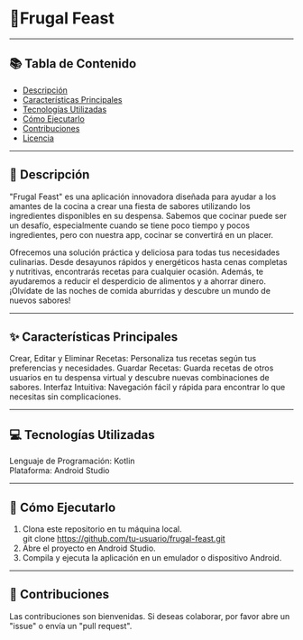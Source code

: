  # **🌟Frugal Feast**<br>

---

## **📚 Tabla de Contenido**<br>
- [Descripción](#descripción)  
- [Características Principales](#características-principales)  
- [Tecnologías Utilizadas](#tecnologías-utilizadas)  
- [Cómo Ejecutarlo](#cómo-ejecutarlo)  
- [Contribuciones](#contribuciones)  
- [Licencia](#licencia)  

---

## **🥘 Descripción**<br>
"Frugal Feast" es una aplicación innovadora diseñada para ayudar a los amantes de la cocina a crear una fiesta de sabores utilizando los ingredientes disponibles en su despensa. Sabemos que cocinar puede ser un desafío, especialmente cuando se tiene poco tiempo y pocos ingredientes, pero con nuestra app, cocinar se convertirá en un placer.

Ofrecemos una solución práctica y deliciosa para todas tus necesidades culinarias. Desde desayunos rápidos y energéticos hasta cenas completas y nutritivas, encontrarás recetas para cualquier ocasión. Además, te ayudaremos a reducir el desperdicio de alimentos y a ahorrar dinero. ¡Olvídate de las noches de comida aburridas y descubre un mundo de nuevos sabores!

---

## **✨ Características Principales**<br>
Crear, Editar y Eliminar Recetas: Personaliza tus recetas según tus preferencias y necesidades.
Guardar Recetas: Guarda recetas de otros usuarios en tu despensa virtual y descubre nuevas combinaciones de sabores.
Interfaz Intuitiva: Navegación fácil y rápida para encontrar lo que necesitas sin complicaciones.

---

## **💻 Tecnologías Utilizadas**<br>
Lenguaje de Programación: Kotlin<br>
Plataforma: Android Studio<br>

---

## **🚀 Cómo Ejecutarlo**<br>
1. Clona este repositorio en tu máquina local.<br>
   git clone https://github.com/tu-usuario/frugal-feast.git<br>
2. Abre el proyecto en Android Studio.<br>
3. Compila y ejecuta la aplicación en un emulador o dispositivo Android.

---

## **🤝 Contribuciones**<br>
Las contribuciones son bienvenidas. Si deseas colaborar, por favor abre un "issue" o envía un "pull request".
